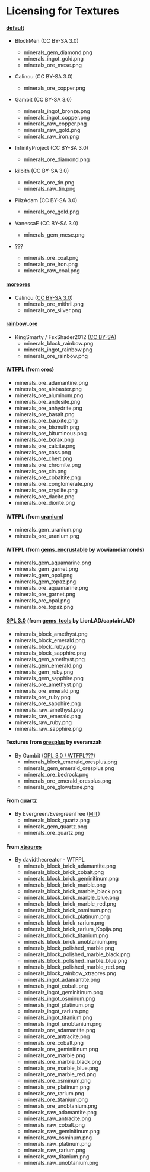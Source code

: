 # Licensing for Textures


#### **[default][]**

- BlockMen (CC BY-SA 3.0)
  - minerals_gem_diamond.png
  - minerals_ingot_gold.png
  - minerals_ore_mese.png

- Calinou (CC BY-SA 3.0)
  - minerals_ore_copper.png

- Gambit (CC BY-SA 3.0)
  - minerals_ingot_bronze.png
  - minerals_ingot_copper.png
  - minerals_raw_copper.png
  - minerals_raw_gold.png
  - minerals_raw_iron.png

- InfinityProject (CC BY-SA 3.0)
  - minerals_ore_diamond.png

- kilbith (CC BY-SA 3.0)
  - minerals_ore_tin.png
  - minerals_raw_tin.png

- PilzAdam (CC BY-SA 3.0)
  - minerals_ore_gold.png

- VanessaE (CC BY-SA 3.0)
  - minerals_gem_mese.png

- ???
  - minerals_ore_coal.png
  - minerals_ore_iron.png
  - minerals_raw_coal.png


#### **[moreores]**
- Calinou ([CC BY-SA 3.0][lic.moreores])
  - minerals_ore_mithril.png
  - minerals_ore_silver.png


#### **[rainbow_ore][]**
- KingSmarty / FsxShader2012 ([CC BY-SA][lic.rainbow_ore])
  - minerals_block_rainbow.png
  - minerals_ingot_rainbow.png
  - minerals_ore_rainbow.png

#### [WTFPL][lic.ores] (from [ores][])
- minerals_ore_adamantine.png
- minerals_ore_alabaster.png
- minerals_ore_aluminum.png
- minerals_ore_andesite.png
- minerals_ore_anhydrite.png
- minerals_ore_basalt.png
- minerals_ore_bauxite.png
- minerals_ore_bismuth.png
- minerals_ore_bituminous.png
- minerals_ore_borax.png
- minerals_ore_calcite.png
- minerals_ore_cass.png
- minerals_ore_chert.png
- minerals_ore_chromite.png
- minerals_ore_cin.png
- minerals_ore_cobaltite.png
- minerals_ore_conglomerate.png
- minerals_ore_cryolite.png
- minerals_ore_dacite.png
- minerals_ore_diorite.png

#### WTFPL (from [uranium][])
- minerals_gem_uranium.png
- minerals_ore_uranium.png

#### WTFPL (from [gems_encrustable][] by wowiamdiamonds)
- minerals_gem_aquamarine.png
- minerals_gem_garnet.png
- minerals_gem_opal.png
- minerals_gem_topaz.png
- minerals_ore_aquamarine.png
- minerals_ore_garnet.png
- minerals_ore_opal.png
- minerals_ore_topaz.png

#### [GPL 3.0][lic.gems_tools] (from [gems_tools][] by LionLAD/captainLAD)
- minerals_block_amethyst.png
- minerals_block_emerald.png
- minerals_block_ruby.png
- minerals_block_sapphire.png
- minerals_gem_amethyst.png
- minerals_gem_emerald.png
- minerals_gem_ruby.png
- minerals_gem_sapphire.png
- minerals_ore_amethyst.png
- minerals_ore_emerald.png
- minerals_ore_ruby.png
- minerals_ore_sapphire.png
- minerals_raw_amethyst.png
- minerals_raw_emerald.png
- minerals_raw_ruby.png
- minerals_raw_sapphire.png

#### Textures from [oresplus][] by everamzah
- By Gambit ([GPL 3.0 / WTFPL???][lic.oresplus])
  - minerals_block_emerald_oresplus.png
  - minerals_gem_emerald_oresplus.png
  - minerals_ore_bedrock.png
  - minerals_ore_emerald_oresplus.png
  - minerals_ore_glowstone.png

#### From [quartz][]
- By Evergreen/EvergreenTree ([MIT][lic.quartz])
  - minerals_block_quartz.png
  - minerals_gem_quartz.png
  - minerals_ore_quartz.png

#### From [xtraores][]
- By davidthecreator - WTFPL
  - minerals_block_brick_adamantite.png
  - minerals_block_brick_cobalt.png
  - minerals_block_brick_geminitinum.png
  - minerals_block_brick_marble.png
  - minerals_block_brick_marble_black.png
  - minerals_block_brick_marble_blue.png
  - minerals_block_brick_marble_red.png
  - minerals_block_brick_osminum.png
  - minerals_block_brick_platinum.png
  - minerals_block_brick_rarium.png
  - minerals_block_brick_rarium_Kopija.png
  - minerals_block_brick_titanium.png
  - minerals_block_brick_unobtanium.png
  - minerals_block_polished_marble.png
  - minerals_block_polished_marble_black.png
  - minerals_block_polished_marble_blue.png
  - minerals_block_polished_marble_red.png
  - minerals_block_rainbow_xtraores.png
  - minerals_ingot_adamantite.png
  - minerals_ingot_cobalt.png
  - minerals_ingot_geminitinum.png
  - minerals_ingot_osminum.png
  - minerals_ingot_platinum.png
  - minerals_ingot_rarium.png
  - minerals_ingot_titanium.png
  - minerals_ingot_unobtanium.png
  - minerals_ore_adamantite.png
  - minerals_ore_antracite.png
  - minerals_ore_cobalt.png
  - minerals_ore_geminitinum.png
  - minerals_ore_marble.png
  - minerals_ore_marble_black.png
  - minerals_ore_marble_blue.png
  - minerals_ore_marble_red.png
  - minerals_ore_osminum.png
  - minerals_ore_platinum.png
  - minerals_ore_rarium.png
  - minerals_ore_titanium.png
  - minerals_ore_unobtanium.png
  - minerals_raw_adamantite.png
  - minerals_raw_antracite.png
  - minerals_raw_cobalt.png
  - minerals_raw_geminitinum.png
  - minerals_raw_osminum.png
  - minerals_raw_platinum.png
  - minerals_raw_rarium.png
  - minerals_raw_titanium.png
  - minerals_raw_unobtanium.png


[default]: https://github.com/minetest/minetest_game/tree/master/mods/default
[gems_encrustable]: https://forum.minetest.net/viewtopic.php?t=2596
[gems_tools]: https://forum.minetest.net/viewtopic.php?t=4294
[moreores]: https://forum.minetest.net/viewtopic.php?t=549
[ores]: http://forum.freeminer.org/threads/ores-mod-wip-0-8-ores.98
[oresplus]: https://forum.minetest.net/viewtopic.php?t=13120
[quartz]: https://forum.minetest.net/viewtopic.php?t=5682
[rainbow_ore]: https://forum.minetest.net/viewtopic.php?t=13519
[uranium]: https://forum.minetest.net/viewtopic.php?t=2234
[xtraores]: https://forum.minetest.net/viewtopic.php?t=12798

[lic.default]: https://github.com/minetest/minetest_game/blob/master/mods/default/license.txt
[lic.gems_tools]: https://github.com/captainLAD/gems/blob/master/LICENSE
[lic.moreores]: https://github.com/minetest-mods/moreores/blob/master/README.md
[lic.ores]: https://github.com/Nullsrc/Ores/blob/master/README.txt
[lic.oresplus]: https://github.com/taikedz/everamzah-oresplus/blob/master/LICENSE
[lic.quartz]: https://github.com/minetest-mods/quartz/blob/master/README.txt
[lic.rainbow_ore]: https://github.com/FsxShader2012/rainbow_ore/blob/master/README.md
